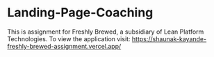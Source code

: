 # Landing-Page-Coaching
This is assignment for Freshly Brewed, a subsidiary of Lean Platform Technologies.
To view the application visit: https://shaunak-kayande-freshly-brewed-assignment.vercel.app/
